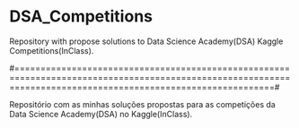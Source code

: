 # DSA_Competitions

Repository with propose solutions to Data Science Academy(DSA) Kaggle Competitions(InClass).

#==============================================================================================================================================================#

Repositório com as minhas soluções propostas para as competições da Data Science Academy(DSA) no Kaggle(InClass).
